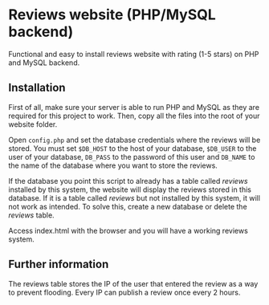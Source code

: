 # Reviews website (PHP/MySQL backend)
Functional and easy to install reviews website with rating (1-5 stars) on PHP and MySQL backend.

## Installation
First of all, make sure your server is able to run PHP and MySQL as they are required for this project to work. Then, copy all the files into the root of your website folder. 

Open `config.php` and set the database credentials where the reviews will be stored. You must set `$DB_HOST` to the host of your database, `$DB_USER` to the user of your database, `DB_PASS` to the password of this user and `DB_NAME` to the name of the database where you want to store the reviews. 

If the database you point this script to already has a table called _reviews_ installed by this system, the website will display the reviews stored in this database. If it is a table called _reviews_ but not installed by this system, it will not work as intended. To solve this, create a new database or delete the _reviews_ table.

Access index.html with the browser and you will have a working reviews system.

## Further information
The reviews table stores the IP of the user that entered the review as a way to prevent flooding. Every IP can publish a review once every 2 hours.
